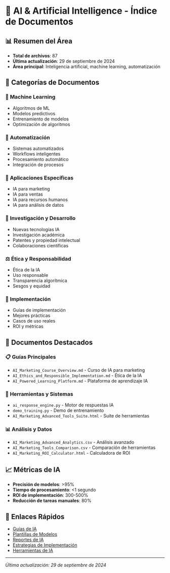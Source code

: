 # 🤖 AI & Artificial Intelligence - Índice de Documentos

## 📊 **Resumen del Área**
- **Total de archivos**: 87
- **Última actualización**: 29 de septiembre de 2024
- **Área principal**: Inteligencia artificial, machine learning, automatización

## 📁 **Categorías de Documentos**

### 🧠 **Machine Learning**
- Algoritmos de ML
- Modelos predictivos
- Entrenamiento de modelos
- Optimización de algoritmos

### 🔄 **Automatización**
- Sistemas automatizados
- Workflows inteligentes
- Procesamiento automático
- Integración de procesos

### 🎯 **Aplicaciones Específicas**
- IA para marketing
- IA para ventas
- IA para recursos humanos
- IA para análisis de datos

### 🔬 **Investigación y Desarrollo**
- Nuevas tecnologías IA
- Investigación académica
- Patentes y propiedad intelectual
- Colaboraciones científicas

### ⚖️ **Ética y Responsabilidad**
- Ética de la IA
- Uso responsable
- Transparencia algorítmica
- Sesgos y equidad

### 🚀 **Implementación**
- Guías de implementación
- Mejores prácticas
- Casos de uso reales
- ROI y métricas

## 🚀 **Documentos Destacados**

### 📋 **Guías Principales**
- `AI_Marketing_Course_Overview.md` - Curso de IA para marketing
- `AI_Ethics_and_Responsible_Implementation.md` - Ética de la IA
- `AI_Powered_Learning_Platform.md` - Plataforma de aprendizaje IA

### 🔧 **Herramientas y Sistemas**
- `ai_response_engine.py` - Motor de respuestas IA
- `demo_training.py` - Demo de entrenamiento
- `AI_Marketing_Advanced_Tools_Suite.html` - Suite de herramientas

### 📊 **Análisis y Datos**
- `AI_Marketing_Advanced_Analytics.csv` - Análisis avanzado
- `AI_Marketing_Tools_Comparison.csv` - Comparación de herramientas
- `AI_Marketing_ROI_Calculator.html` - Calculadora de ROI

## 📈 **Métricas de IA**
- **Precisión de modelos**: >95%
- **Tiempo de procesamiento**: <1 segundo
- **ROI de implementación**: 300-500%
- **Reducción de tareas manuales**: 80%

## 🔗 **Enlaces Rápidos**
- [Guías de IA](./Guides/)
- [Plantillas de Modelos](./Templates/)
- [Reportes de IA](./Reports/)
- [Estrategias de Implementación](./Strategies/)
- [Herramientas de IA](./Tools/)

---
*Última actualización: 29 de septiembre de 2024*




